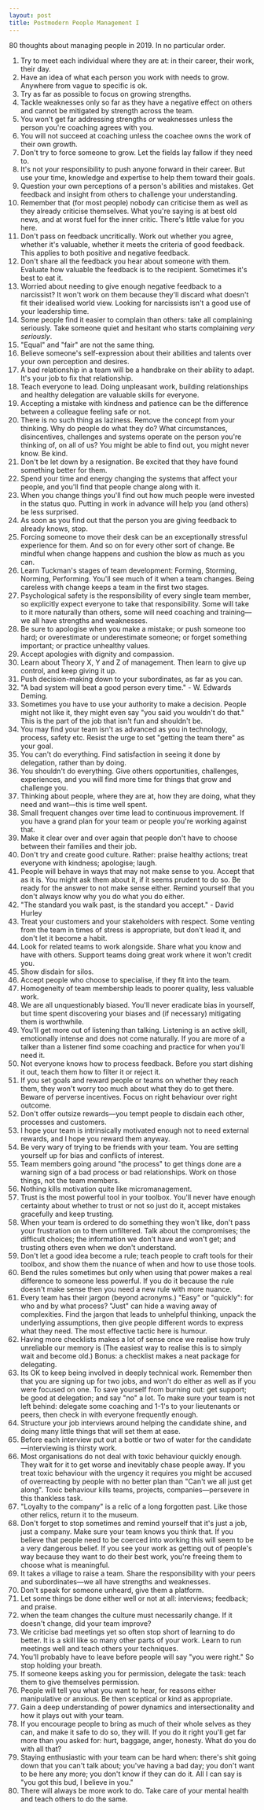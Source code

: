 ```yaml
---
layout: post
title: Postmodern People Management I
---
```


80 thoughts about managing people in 2019. In no particular order.

1. Try to meet each individual where they are at: in their career, their  work, their day.
1. Have an idea of what each person you work with needs to grow. Anywhere from vague to specific is ok.
1. Try as far as possible to focus on growing strengths.
1. Tackle weaknesses only so far as they have a negative effect on others and cannot be mitigated by strength across the team.
1. You won't get far addressing strengths _or_ weaknesses unless the person you're coaching agrees with you.
1. You will not succeed at coaching unless the coachee owns the work of their own growth.
1. Don't try to force someone to grow. Let the fields lay fallow if they need to.
1. It's not your responsibility to push anyone forward in their career. But use your time, knowledge and expertise to help them toward their goals.
1. Question your own perceptions of a person's abilities and mistakes. Get feedback and insight from others to challenge your understanding. 
1. Remember that (for most people) nobody can criticise them as well as they already criticise themselves. What you're saying is at best old news, and at worst fuel for the inner critic. There's little value for you here. 
1. Don't pass on feedback uncritically. Work out whether you agree, whether it's valuable, whether it meets the criteria of good feedback. This applies to both positive and negative feedback.
1. Don't share all the feedback you hear about someone with them. Evaluate how valuable the feedback is to the recipient. Sometimes it's best to eat it.
1. Worried about needing to give enough negative feedback to a narcissist? It won't work on them because they'll discard what doesn't fit their idealised world view. Looking for narcissists isn't a good use of your leadership time.
1. Some people find it easier to complain than others: take all complaining seriously. Take someone quiet and hesitant who starts complaining _very seriously_.
1. "Equal" and "fair" are not the same thing.
1. Believe someone's self-expression about their abilities and talents over your own perception and desires.
1. A bad relationship in a team will be a handbrake on their ability to adapt. It's your job to fix that relationship.
1. Teach everyone to lead. Doing unpleasant work, building relationships and healthy delegation are valuable skills for everyone.
1. Accepting a mistake with kindness and patience can be the difference between a colleague feeling safe or not.
1. There is no such thing as laziness. Remove the concept from your thinking. Why do people do what they do? What circumstances, disincentives, challenges and systems operate on the person you're thinking of, on all of us? You might be able to find out, you might never know. Be kind.
1. Don't be let down by a resignation. Be excited that they have found something better for them.
1. Spend your time and energy changing the systems that affect your people, and you'll find that people change along with it. 
1. When you change things you'll find out how much people were invested in the status quo. Putting in work in advance will help you (and others) be less surprised.
1. As soon as you find out that the person you are giving feedback to already knows, stop. 
1. Forcing someone to move their desk can be an exceptionally stressful experience for them. And so on for every other sort of change. Be mindful when change happens and cushion the blow as much as you can.
1. Learn Tuckman's stages of team development: Forming, Storming, Norming, Performing. You'll see much of it when a team changes. Being careless with change keeps a team in the first two stages.
1. Psychological safety is the responsibility of every single team member, so explicitly expect everyone to take that responsibility. Some will take to it more naturally than others, some will need coaching and training—we all have strengths and weaknesses.
1. Be sure to apologise when you make a mistake; or push someone too hard; or overestimate or underestimate someone; or forget something important; or practice unhealthy values.
1. Accept apologies with dignity and compassion.
1. Learn about Theory X, Y and Z of management. Then learn to give up control, and keep giving it up.
1. Push decision-making down to your subordinates, as far as you can.
1. "A bad system will beat a good person every time." - W. Edwards Deming.
1. Sometimes you have to use your authority to make a decision. People might not like it, they might even say "you said you wouldn't do that." This is the part of the job that isn't fun and shouldn't be.
1. You may find your team isn't as advanced as you in technology, process, safety etc. Resist the urge to set "getting the team there" as your goal. 
1. You can't do everything. Find satisfaction in seeing it done by delegation, rather than by doing.
1. You shouldn't do everything. Give others opportunities, challenges, experiences, and you will find more time for things that grow and challenge you.
1. Thinking about people, where they are at, how they are doing, what they need and want—this is time well spent.
1. Small frequent changes over time lead to continuous improvement. If you have a grand plan for your team or people you're working against that.
1. Make it clear over and over again that people don't have to choose between their families and their job.
1. Don't try and create good culture. Rather: praise healthy actions; treat everyone with kindness; apologise; laugh. 
1. People will behave in ways that may not make sense to you. Accept that as it is. You might ask them about it, if it seems prudent to do so. Be ready for the answer to not make sense either. Remind yourself that you don't always know why you do what you do either.
1. "The standard you walk past, is the standard you accept." - David Hurley
1. Treat your customers and your stakeholders with respect. Some venting from the team in times of stress is appropriate, but don't lead it, and don't let it become a habit.
1. Look for related teams to work alongside. Share what you know and have with others. Support teams doing great work where it won't credit you.
1. Show disdain for silos. 
1. Accept people who choose to specialise, if they fit into the team.
1. Homogeneity of team membership leads to poorer quality, less valuable work. 
1. We are all unquestionably biased. You'll never eradicate bias in yourself, but time spent discovering your biases and (if necessary) mitigating them is worthwhile. 
1. You'll get more out of listening than talking. Listening is an active skill, emotionally intense and does not come naturally. If you are more of a talker than a listener find some coaching and practice for when you'll need it.
1. Not everyone knows how to process feedback. Before you start dishing it out, teach them how to filter it or reject it. 
1. If you set goals and reward people or teams on whether they reach them, they won't worry too much about what they do to get there. Beware of perverse incentives. Focus on right behaviour over right outcome.
1. Don't offer outsize rewards—you tempt people to disdain each other, processes and customers. 
1. I hope your team is intrinsically motivated enough not to need external rewards, and I hope you reward them anyway.
1. Be very wary of trying to be friends with your team. You are setting yourself up for bias and conflicts of interest.
1. Team members going around "the process" to get things done are a warning sign of a bad process or bad relationships. Work on those things, not the team members.
1. Nothing kills motivation quite like micromanagement.
1. Trust is the most powerful tool in your toolbox. You'll never have enough certainty about whether to trust or not so just do it, accept mistakes gracefully and keep trusting.
1. When your team is ordered to do something they won't like, don't pass your frustration on to them unfiltered. Talk about the compromises; the difficult choices; the information we don't have and won't get; and trusting others even when we don't understand. 
1. Don't let a good idea become a rule; teach people to craft tools for their toolbox, and show them the nuance of when and how to use those tools.
1. Bend the rules sometimes but only when using that power makes a real difference to someone less powerful. If you do it because the rule doesn't make sense then you need a new rule with more nuance.
1. Every team has their jargon (beyond acronyms.) "Easy" or "quickly": for who and by what process? "Just" can hide a waving away of complexities. Find the jargon that leads to unhelpful thinking, unpack the underlying assumptions, then give people different words to express what they need. The most effective tactic here is humour.
1. Having more checklists makes a lot of sense once we realise how truly unreliable our memory is (The easiest way to realise this is to simply wait and become old.) Bonus: a checklist makes a neat package for delegating.
1. Its OK to keep being involved in deeply technical work. Remember then that you are signing up for two jobs, and won't do either as well as if you were focused on one. To save yourself from burning out: get support; be good at delegation; and say "no" a lot. To make sure your team is not left behind: delegate some coaching and 1-1's to your lieutenants or peers, then check in with everyone frequently enough. 
1. Structure your job interviews around helping the candidate shine, and doing many little things that will set them at ease.
1. Before each interview put out a bottle or two of water for the candidate—interviewing is thirsty work.
1. Most organisations do not deal with toxic behaviour quickly enough. They wait for it to get worse and inevitably chase people away. If you treat toxic behaviour with the urgency it requires you might be accused of overreacting by people with no better plan than "Can't we all just get along". Toxic behaviour kills teams, projects, companies—persevere in this thankless task.
1. "Loyalty to the company" is a relic of a long forgotten past. Like those other relics, return it to the museum.
1. Don't forget to stop sometimes and remind yourself that it's just a job, just a company. Make sure your team knows you think that. If you believe that people need to be coerced into working this will seem to be a very dangerous belief. If you see your work as getting out of people's way because they want to do their best work, you're freeing them to choose what is meaningful. 
1. It takes a village to raise a team. Share the responsibility with your peers and subordinates—we all have strengths and weaknesses.
1. Don't speak for someone unheard, give them a platform. 
1. Let some things be done either well or not at all: interviews; feedback; and praise. 
1. when the team changes the culture must necessarily change. If it doesn't change, did your team improve? 
1. We criticise bad meetings yet so often stop short of learning to do better. It is a skill like so many other parts of your work. Learn to run meetings well and teach others your techniques. 
1. You'll probably have to leave before people will say "you were right." So stop holding your breath. 
1. If someone keeps asking you for permission, delegate the task: teach them to give themselves permission. 
1. People will tell you what you want to hear, for reasons either manipulative or anxious. Be then sceptical or kind as appropriate.
1. Gain a deep understanding of power dynamics and intersectionality and how it plays out with your team. 
1. If you encourage people to bring as much of their whole selves as they can, and make it safe to do so, they will. If you do it right you'll get far more than you asked for: hurt, baggage, anger, honesty. What do you do with all that? 
1. Staying enthusiastic with your team can be hard when: there's shit going down that you can't talk about; you've having a bad day; you don't want to be here any more; you don't know if they can do it. All I can say is "you got this bud, I believe in you."
1. There will always be more work to do. Take care of your mental health and teach others to do the same.
